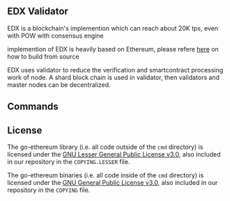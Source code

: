 ## EDX Validator

EDX is a blockchain's implemention which can reach about 20K tps, even with POW with consensus engine

implemention of EDX is heavily based on Ethereum, please refere [here](README-ethereum.md) on how to build from source 

EDX uses validator to reduce the verification and smartcontract processing work of node.
A shard block chain is used in validator, then validators and master nodes can be decentralized.
## Commands

## License

The go-ethereum library (i.e. all code outside of the `cmd` directory) is licensed under the
[GNU Lesser General Public License v3.0](https://www.gnu.org/licenses/lgpl-3.0.en.html), also
included in our repository in the `COPYING.LESSER` file.

The go-ethereum binaries (i.e. all code inside of the `cmd` directory) is licensed under the
[GNU General Public License v3.0](https://www.gnu.org/licenses/gpl-3.0.en.html), also included
in our repository in the `COPYING` file.
